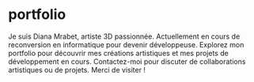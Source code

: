 # portfolio
Je suis Diana Mrabet, artiste 3D passionnée. Actuellement en cours de reconversion en informatique pour devenir développeuse. Explorez mon portfolio pour découvrir mes créations artistiques et mes projets de développement en cours. Contactez-moi pour discuter de collaborations artistiques ou de projets. Merci de visiter !
